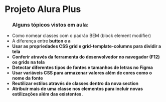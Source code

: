 # Projeto Alura Plus
<ul>
  <h3>Alguns tópicos vistos em aula:</h3>
  <li>Como nomear classes com o padrão BEM (block element modifier)</li>
  <li>A diferença entre <strong>button<strong> e <strong>a<strong></li>
  <li>Usar as propriedades CSS grid e grid-template-columns para dividir a tela</li>
  <li>Conferir através da ferramenta do desenvolvedor no navegador (F12) os grids na tela</li>
  <li>Detectar diferentes tipos de fontes e tamanhos de letras no Figma</li>
  <li>Usar variáveis CSS para armazenar valores além de cores como o nome da fonte</li>
  <li>Reutilizar estilos através de classes dentro da nova section</li>
  <li>Atribuir mais de uma classe nos elementos para incluir novas estilizações além das existentes.</li>
</ul>
